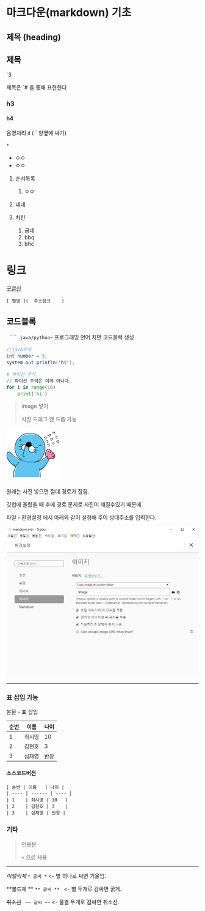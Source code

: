 # 마크다운(markdown) 기초

## 제목 (heading) 

## 제목

`3 

제목은 `# 을 통해 표현한다

### h3

#### h4 

음영처리 `d`   ( ` 양옆에 싸기)

`*`

*  ㅇㅇ
  * ㅇㅇ

1. 순서목록
   1. ㅇㅇ
2. 네네



3. 치킨
   1. 굽네
   2. bbq
   3. bhc



# 링크

[구글신](https://google.com)

`[ 별명 ](  주소링크    )` 



## 코드블록

`  ``` java/python~ `  프로그래밍 언어 치면 코드블럭 생성

``` java
//java주석
int number = 3;
system.out.println('hi');

```

```python
# 파이선 주석
// 파이선 주석은 이게 아니다.
for i in range(10)
	print('hi')
```





> image 넣기
>
> 사진 드래그 앤 드롭 가능 

![1](image/1.png)

원래는 사진 넣으면 절대 경로가 잡힘. 

깃헙에 올렸을 때 후에 경로 문제로 사진이 깨질수있기 때문에 

파일 - 환경설정 에서 아래와 같이 설정해 주어 상대주소를 입력한다.

![image-20191216133253314](image/image-20191216133253314.png)



--------------------------------------------------------

### 표 삽입 가능 

본문 - 표 삽입

| 순번 | 이름   | 나이 |
| ---- | ------ | ---- |
| 1    | 최시영 | 10   |
| 2    | 김현호 | 3    |
| 3    | 심재영 | 반장 |

####  소스코드버전

```
| 순번 | 이름   | 나이 |
| ---- | ------ | ---- |
| 1    | 최시영 | 10   |
| 2    | 김현호 | 3    |
| 3    | 심재영 | 반장 |
```





### 기타

> 인용문
>
> `>` 으로 사용

----

*이탤릭체* `* 글씨 *` <- 별 하나로 싸면 기울임.

**볼드체 ** `** 글씨 ** ` <- 별 두개로 감싸면 굵게.

~~취소선~~ ` ~~ 글씨 ~~`  <- 물결 두개로 감싸면 취소선.

 